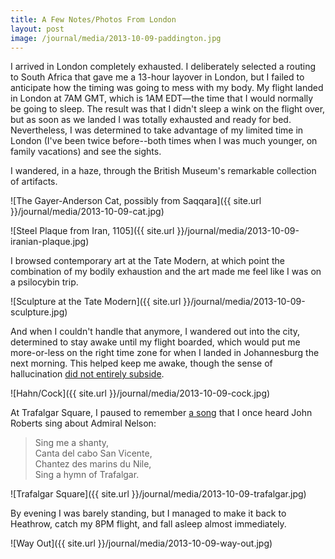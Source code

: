 ```yaml
---
title: A Few Notes/Photos From London
layout: post
image: /journal/media/2013-10-09-paddington.jpg
---
```


I arrived in London completely exhausted. I deliberately selected a routing to South Africa that gave me a 13-hour layover in London, but I failed to anticipate how the timing was going to mess with my body. My flight landed in London at 7AM GMT, which is 1AM EDT—the time that I would normally be going to sleep. The result was that I didn't sleep a wink on the flight over, but as soon as we landed I was totally exhausted and ready for bed. Nevertheless, I was determined to take advantage of my limited time in London (I've been twice before--both times when I was much younger, on family vacations) and see the sights.

I wandered, in a haze, through the British Museum's remarkable collection of artifacts.

![The Gayer-Anderson Cat, possibly from Saqqara]({{ site.url }}/journal/media/2013-10-09-cat.jpg)

![Steel Plaque from Iran, 1105]({{ site.url }}/journal/media/2013-10-09-iranian-plaque.jpg)

I browsed contemporary art at the Tate Modern, at which point the combination of my bodily exhaustion and the art made me feel like I was on a psilocybin trip.

![Sculpture at the Tate Modern]({{ site.url }}/journal/media/2013-10-09-sculpture.jpg)

And when I couldn't handle that anymore, I wandered out into the city, determined to stay awake until my flight boarded, which would put me more-or-less on the right time zone for when I landed in Johannesburg the next morning. This helped keep me awake, though the sense of hallucination [did not entirely subside](http://en.wikipedia.org/wiki/Hahn/Cock).

![Hahn/Cock]({{ site.url }}/journal/media/2013-10-09-cock.jpg)

At Trafalgar Square, I paused to remember [a song](http://www.youtube.com/watch?v=X4gv8RlDkIk) that I once heard John Roberts sing about Admiral Nelson:

> Sing me a shanty,  
> Canta del cabo San Vicente,  
> Chantez des marins du Nile,  
> Sing a hymn of Trafalgar.

![Trafalgar Square]({{ site.url }}/journal/media/2013-10-09-trafalgar.jpg)

By evening I was barely standing, but I managed to make it back to Heathrow, catch my 8PM flight, and fall asleep almost immediately.

![Way Out]({{ site.url }}/journal/media/2013-10-09-way-out.jpg)
